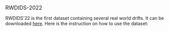 <big>RWDIDS-2022</big>

RWDIDS'22 is the first dataset containing several real world drifts. It can be downloaded [here](https://drive.google.com/drive/folders/11Trsu4zsKJo8CBbv52j_N6BEPjcJkItu?usp=sharing). Here is the instruction on how to use the dataset:
